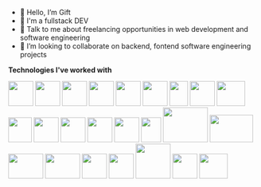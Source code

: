 

- 👋 Hello, I’m Gift
- 💼 I'm a fullstack DEV 
- 💬 Talk to me about freelancing opportunities in web development and software engineering
- 👯 I’m looking to collaborate on backend, fontend software engineering projects



**Technologies I've worked with**
<p>
<img src="https://firebasestorage.googleapis.com/v0/b/case-file-management-system.appspot.com/o/C.png?alt=media&token=4a609efe-23d3-4457-9cf9-53164e114225" width="50px" height="50px">

<img src="https://firebasestorage.googleapis.com/v0/b/case-file-management-system.appspot.com/o/C%2B%2B.png?alt=media&token=707e77e1-20b2-4cea-b407-1c395f636a13" width="50px" height="50px">

<img src="https://firebasestorage.googleapis.com/v0/b/case-file-management-system.appspot.com/o/C%23.png?alt=media&token=8b91e00d-6f49-4464-bba9-8cc00a2de88e" width="50px" height="50px">

<img src="https://firebasestorage.googleapis.com/v0/b/case-file-management-system.appspot.com/o/python.png?alt=media&token=8f60c24b-895a-4c16-a8a3-be8c155fc475" width="50px" height="50px">

<img src="https://firebasestorage.googleapis.com/v0/b/case-file-management-system.appspot.com/o/html.png?alt=media&token=e015eca8-1327-479d-b5ad-b61851eb8796" width="50px" height="50px">
  
<img src="https://firebasestorage.googleapis.com/v0/b/case-file-management-system.appspot.com/o/css.png?alt=media&token=f1064bae-3787-47a0-aa9a-f4c7e1e6e6cb" width="50px" height="50px">
  
<img src="https://firebasestorage.googleapis.com/v0/b/case-file-management-system.appspot.com/o/javascript.png?alt=media&token=a1618622-11c2-4a58-bdcc-c214a8b3a052" width="37px" height="50px">
  
<img src="https://firebasestorage.googleapis.com/v0/b/case-file-management-system.appspot.com/o/php.png?alt=media&token=09b1453e-9c3c-48f3-95c0-e0e52f833618" width="50px" height="50px">
  
<img src="https://firebasestorage.googleapis.com/v0/b/case-file-management-system.appspot.com/o/typescript.png?alt=media&token=c597f04d-8603-4837-b613-63db49d20920" width="57px" height="50px">
  
<img src="https://firebasestorage.googleapis.com/v0/b/case-file-management-system.appspot.com/o/angular.png?alt=media&token=3c45049d-182e-4988-aa49-3420b7fef96c" width="47px" height="50px">
  
<img src="https://firebasestorage.googleapis.com/v0/b/case-file-management-system.appspot.com/o/React.png?alt=media&token=7645f310-7182-4d5a-a895-13ba5cf28b2a" width="50px" height="50px">
  
<img src="https://firebasestorage.googleapis.com/v0/b/case-file-management-system.appspot.com/o/vue.png?alt=media&token=3c2f99c7-d25c-4f66-ae63-d45d973ab51c" width="50px" height="50px">
  
<img src="https://firebasestorage.googleapis.com/v0/b/case-file-management-system.appspot.com/o/express.png?alt=media&token=7884d10f-6639-4283-8818-5a7c93e55083" width="50px" height="50px">
  
<img src="https://firebasestorage.googleapis.com/v0/b/case-file-management-system.appspot.com/o/laravel.png?alt=media&token=fb402ce1-2448-497c-b1c5-54e21b58bae5" width="50px" height="50px">
  
<img src="https://firebasestorage.googleapis.com/v0/b/case-file-management-system.appspot.com/o/codeigniter.png?alt=media&token=3d6a34df-718b-4dc9-b708-446a4c8e8345" width="40px" height="50px">
  
<img src="https://firebasestorage.googleapis.com/v0/b/case-file-management-system.appspot.com/o/cakephp.png?alt=media&token=d5ec07d0-e81f-4400-bfd7-56120270ed7b" width="90px" height="70px">
  
<img src="https://firebasestorage.googleapis.com/v0/b/case-file-management-system.appspot.com/o/mysql.png?alt=media&token=6459165b-8df4-4588-8e9a-d7feb69d67b0" width="87px" height="55px">
  
<img src="https://firebasestorage.googleapis.com/v0/b/case-file-management-system.appspot.com/o/sqlite.png?alt=media&token=f3c59610-e4aa-4100-b4c4-bdbb9d431c44" width="70px" height="50px">
  
<img src="https://firebasestorage.googleapis.com/v0/b/case-file-management-system.appspot.com/o/Mongo.png?alt=media&token=35a2d3ad-005e-4a7b-8097-00a800e37a83" width="70px" height="50px">
  
<img src="https://firebasestorage.googleapis.com/v0/b/case-file-management-system.appspot.com/o/couchDB.png?alt=media&token=8b1b6866-3e2c-436a-aca1-c028eaee95c7" width="50px" height="50px">
  
<img src="https://firebasestorage.googleapis.com/v0/b/case-file-management-system.appspot.com/o/git.png?alt=media&token=e3dff75e-2a04-47fd-9dba-4da283c9528d" width="50px" height="50px">
  
<img src="https://firebasestorage.googleapis.com/v0/b/case-file-management-system.appspot.com/o/nodejs.png?alt=media&token=34393e3d-4876-44e6-9825-0a8e875256ed" width="70px" height="70px">
  
<img src="https://firebasestorage.googleapis.com/v0/b/case-file-management-system.appspot.com/o/firebase.png?alt=media&token=4378c08c-d061-4d49-9045-6835209a87fd" width="50px" height="50px">
  
<img src="https://firebasestorage.googleapis.com/v0/b/case-file-management-system.appspot.com/o/NGNIX.png?alt=media&token=ed9c5d8c-b998-4101-bb95-f98e867d17de" width="57px" height="50px">

</p>
<!-- wi*quL3fcV -->

